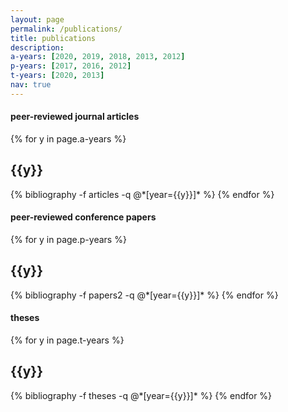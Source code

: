 ```yaml
---
layout: page
permalink: /publications/
title: publications
description:
a-years: [2020, 2019, 2018, 2013, 2012]
p-years: [2017, 2016, 2012]
t-years: [2020, 2013]
nav: true
---
```


#### peer-reviewed journal articles

<div class="publications">

{% for y in page.a-years %}
  <h2 class="year">{{y}}</h2>
  {% bibliography -f articles -q @*[year={{y}}]* %}
{% endfor %}

</div>

#### peer-reviewed conference papers

<div class="publications">

{% for y in page.p-years %}
  <h2 class="year">{{y}}</h2>
  {% bibliography -f papers2 -q @*[year={{y}}]* %}
{% endfor %}

</div>

#### theses

<div class="publications">

{% for y in page.t-years %}
  <h2 class="year">{{y}}</h2>
  {% bibliography -f theses -q @*[year={{y}}]* %}
{% endfor %}

</div>

